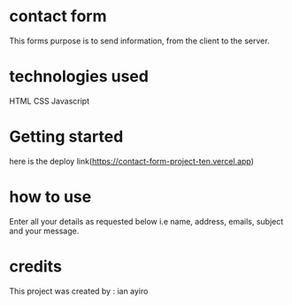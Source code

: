 # contact form
 This forms purpose is to send information, from the client to the server.

 # technologies used
 HTML
 CSS
 Javascript
 
 # Getting started
 here is the deploy link(https://contact-form-project-ten.vercel.app)

 # how to use 
 Enter all your details as requested below i.e name, address, emails, subject and your message.

 # credits 
 This project was created by : ian ayiro
